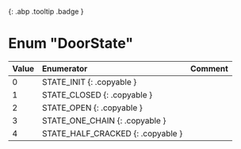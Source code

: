 [ ](#){: .abp .tooltip .badge }
# Enum "DoorState"
|Value|Enumerator|Comment|
|:--|:--|:--|
| 0 |STATE_INIT {: .copyable } |  | 
| 1 |STATE_CLOSED {: .copyable } |  | 
| 2 |STATE_OPEN {: .copyable } |  | 
| 3 |STATE_ONE_CHAIN {: .copyable } |  | 
| 4 |STATE_HALF_CRACKED {: .copyable } |  | 